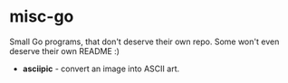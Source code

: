 # misc-go

Small Go programs, that don't deserve their own repo.  Some won't even
deserve their own README :)

 - **asciipic** - convert an image into ASCII art.

